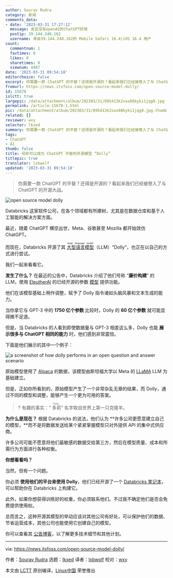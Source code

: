 ```yaml
---
author: Sourav Rudra
category: 新闻
comments_data:
- date: '2023-03-31 17:27:12'
  message: 肯定没有openAI的ChatGPT好用
  postip: 39.144.248.162
  username: 来自39.144.248.162的 Mobile Safari 16.4|iOS 16.4 用户
count:
  commentnum: 1
  favtimes: 0
  likes: 0
  sharetimes: 0
  viewnum: 4487
date: '2023-03-31 09:54:18'
editorchoice: false
excerpt: 你需要一款 ChatGPT 的平替？还得是开源的？看起来我们已经被卷入了与 ChatGPT 的开源大战。
fromurl: https://news.itsfoss.com/open-source-model-dolly/
id: 15678
islctt: true
largepic: /data/attachment/album/202303/31/095413k2xax88kyki1jqg8.jpg
permalink: /article-15678-1.html
pic: /data/attachment/album/202303/31/095413k2xax88kyki1jqg8.jpg.thumb.jpg
related: []
reviewer: wxy
selector: lkxed
summary: 你需要一款 ChatGPT 的平替？还得是开源的？看起来我们已经被卷入了与 ChatGPT 的开源大战。
tags:
- ChatGPT
- AI
thumb: false
title: 号称可以成为 ChatGPT 平替的开源模型 “Dolly”
titlepic: true
translator: lxbwolf
updated: '2023-03-31 09:54:18'
---
```



> 
> 你需要一款 ChatGPT 的平替？还得是开源的？看起来我们已经被卷入了与 ChatGPT 的开源大战。
> 
> 
> 


![open source model dolly](/data/attachment/album/202303/31/095413k2xax88kyki1jqg8.jpg)


Databricks 这家软件公司，在各个领域都有所建树，尤其是在数据仓库和基于人工智能的解决方案方面。


最近，随着 ChatGPT 横空出世，Meta、谷歌甚至 Mozilla 都开始效仿 ChatGPT。


而现在，Databricks 开源了其 <ruby> <a href="https://en.wikipedia.org/wiki/Large_language_model?ref=its-foss-news">  大型语言模型 </a> <rt>  large language model </rt></ruby>（LLM）“Dolly”，也正在以自己的方式进行尝试。


我们一起来看看它。


**发生了什么？** 在最近的公告中，Databricks 介绍了他们号称 “**廉价构建**” 的 LLM，使用 [EleutherAI](https://www.eleuther.ai/?ref=its-foss-news) 的已经开源的参数 [模型](https://huggingface.co/EleutherAI/gpt-j-6B?ref=its-foss-news) 提供功能。


他们在该模型基础上稍作调整，赋予了 Dolly 指令诸如头脑风暴和文本生成的能力。


当你拿它与 GPT-3 中的 **1750 亿个参数** 比较时，Dolly 的 **60 亿个参数** 就可能显得微不足道。


但是，当 Databricks 的人看到即使数据量与 GPT-3 相差这么多，Dolly 也能 **展示很多与 ChatGPT 相同的能力** 时，他们感到非常震惊。


下面是他们展示的其中一个例子：


![a screenshot of how dolly performs in an open question and answer scenario](/data/attachment/album/202303/31/095418ryvn7bib74vi79r9.jpg)


原始模型使用了 [Alpaca](https://crfm.stanford.edu/2023/03/13/alpaca.html?ref=its-foss-news) 的数据，该模型由斯坦福大学以 Meta 的 [LLaMA](https://ai.facebook.com/blog/large-language-model-llama-meta-ai/?ref=its-foss-news) LLM 为基础建立。


但是，正如你所看到的，原始模型产生了一个非常杂乱无章的结果，而 Dolly，通过不同的模型和调整，能够产生一个更为可用的答案。



> 
> ? 有趣的事实：“<ruby> 多莉 <rt>  Dolly </rt></ruby>” 名字取自世界上第一只克隆羊。
> 
> 
> 


**为什么是现在？** 根据 Databricks 的说法，他们认为 \*\*许多公司更愿意建立自己的模型，\*\*而不是将数据发送给某个紧紧掌握模型只对外提供 API 的集中式供应商。


许多公司可能不愿意将他们最敏感的数据交给第三方，然后在模型质量、成本和所需行为方面进行各种权衡。


**你想看看吗？**


当然，但有一个问题。


你必须 **使用他们的平台来使用 Dolly**，他们已经开源了一个 [Databricks 笔记本](https://github.com/databrickslabs/dolly?ref=its-foss-news)，可以帮助你在 Databricks 上构建它。


此外，如果你想获得训练好的权重，你必须联系他们。不过我不确定他们是否会免费提供使用权。


总而言之，这种开源其模型的举动应该对其他公司有好处，可以保护他们的数据、节省运营成本，其他公司也能使用它创建自己的模型。


你可以查看其 [公告博客](https://www.databricks.com/blog/2023/03/24/hello-dolly-democratizing-magic-chatgpt-open-models.html?ref=its-foss-news)，以了解更多技术细节和其他计划。




---


via: <https://news.itsfoss.com/open-source-model-dolly/>


作者：[Sourav Rudra](https://news.itsfoss.com/author/sourav/) 选题：[lkxed](https://github.com/lkxed/) 译者：[lxbwolf](https://github.com/lxbwolf) 校对：[wxy](https://github.com/wxy)


本文由 [LCTT](https://github.com/LCTT/TranslateProject) 原创编译，[Linux中国](https://linux.cn/) 荣誉推出